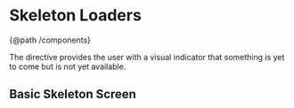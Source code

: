 # Skeleton Loaders
{@path /components}

The <code class="html"><ly-skeleton></code> directive provides the user with a visual indicator that something is yet to come but is not yet available.

## Basic Skeleton Screen

<demo-view path="docs/components/skeleton-demo/basic-skeleton">
  <aui-basic-skeleton></aui-basic-skeleton>
</demo-view>